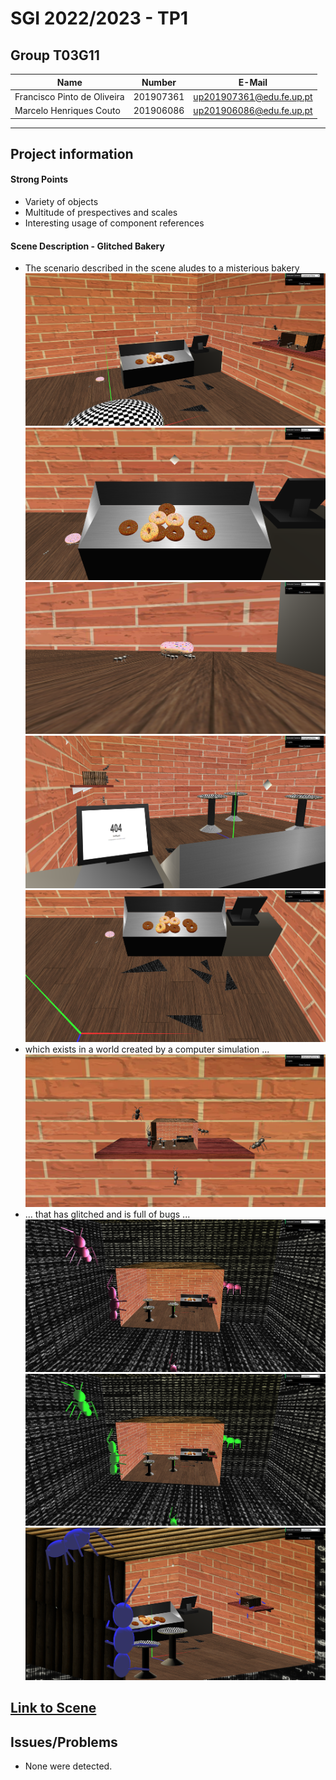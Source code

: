 # SGI 2022/2023 - TP1

## Group T03G11

| Name                        | Number    | E-Mail                   |
| --------------------------- | --------- | ------------------------ |
| Francisco Pinto de Oliveira | 201907361 | up201907361@edu.fe.up.pt |
| Marcelo Henriques Couto     | 201906086 | up201906086@edu.fe.up.pt |

----
## Project information

#### Strong Points 
- Variety of objects
- Multitude of prespectives and scales
- Interesting usage of component references

#### Scene Description - Glitched Bakery

- The scenario described in the scene aludes to a misterious bakery ![Customer View](tp1/screenshots/customerView.png) ![Donuts View](tp1/screenshots/donutsView.png) ![Ants View](tp1/screenshots/antsView.png) ![Employee View](tp1/screenshots/employeeView.png) ![Vitrine View](tp1/screenshots/brokenVitrineView.png)
- which exists in a world created by a computer simulation ... ![Inception View](tp1/screenshots/inceptionView.png)
- ... that has glitched and is full of bugs ... ![External View](tp1/screenshots/externalView.png) ![External View2](tp1/screenshots/externalView2.png) ![Ortho View](tp1/screenshots/orthoView.png)

[Link to Scene](tp2/scenes/SGI_TP1_XML_T03_G11_v03.xml)
----

## Issues/Problems

- None were detected.
